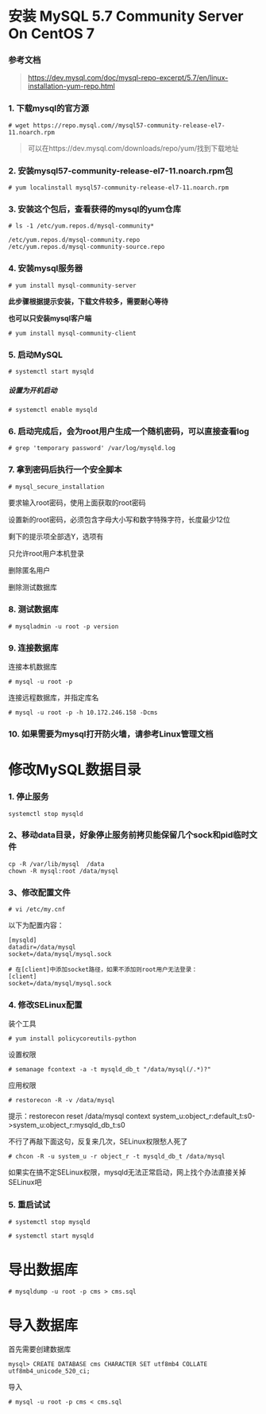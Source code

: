 # 安装 MySQL 5.7 Community Server On CentOS 7

### 参考文档
> https://dev.mysql.com/doc/mysql-repo-excerpt/5.7/en/linux-installation-yum-repo.html

### 1. 下载mysql的官方源
```
# wget https://repo.mysql.com//mysql57-community-release-el7-11.noarch.rpm
```
> 可以在https://dev.mysql.com/downloads/repo/yum/找到下载地址

### 2. 安装mysql57-community-release-el7-11.noarch.rpm包
```
# yum localinstall mysql57-community-release-el7-11.noarch.rpm
```

### 3. 安装这个包后，查看获得的mysql的yum仓库
```
# ls -1 /etc/yum.repos.d/mysql-community*
 
/etc/yum.repos.d/mysql-community.repo
/etc/yum.repos.d/mysql-community-source.repo
```

### 4. 安装mysql服务器
```
# yum install mysql-community-server
```
**此步骤根据提示安装，下载文件较多，需要耐心等待**

**也可以只安装mysql客户端**
```
# yum install mysql-community-client
```

### 5. 启动MySQL
```
# systemctl start mysqld
```
##### 设置为开机启动
```
# systemctl enable mysqld
```

### 6. 启动完成后，会为root用户生成一个随机密码，可以直接查看log
```
# grep 'temporary password' /var/log/mysqld.log
```

### 7. 拿到密码后执行一个安全脚本
```
# mysql_secure_installation
```
要求输入root密码，使用上面获取的root密码

设置新的root密码，必须包含字母大小写和数字特殊字符，长度最少12位

剩下的提示项全部选Y，选项有

只允许root用户本机登录

删除匿名用户

删除测试数据库

### 8. 测试数据库
```
# mysqladmin -u root -p version
```

### 9. 连接数据库
连接本机数据库
```
# mysql -u root -p
```

连接远程数据库，并指定库名
```
# mysql -u root -p -h 10.172.246.158 -Dcms
```

### 10. 如果需要为mysql打开防火墙，请参考Linux管理文档



# 修改MySQL数据目录


### 1. 停止服务
```
systemctl stop mysqld
```

### 2、移动data目录，好象停止服务前拷贝能保留几个sock和pid临时文件
```
cp -R /var/lib/mysql  /data
chown -R mysql:root /data/mysql
```

### 3、修改配置文件
```
# vi /etc/my.cnf
```

以下为配置内容：
```
[mysqld]
datadir=/data/mysql
socket=/data/mysql/mysql.sock 
 
# 在[client]中添加socket路径，如果不添加则root用户无法登录：
[client]
socket=/data/mysql/mysql.sock
```

### 4. 修改SELinux配置

装个工具
```
# yum install policycoreutils-python
```

设置权限
```
# semanage fcontext -a -t mysqld_db_t "/data/mysql(/.*)?"
```

应用权限
```
# restorecon -R -v /data/mysql
```
提示：restorecon reset /data/mysql context system_u:object_r:default_t:s0->system_u:object_r:mysqld_db_t:s0

不行了再敲下面这句，反复来几次，SELinux权限愁人死了
```
# chcon -R -u system_u -r object_r -t mysqld_db_t /data/mysql
```

如果实在搞不定SELinux权限，mysqld无法正常启动，网上找个办法直接关掉SELinux吧


### 5. 重启试试
```
# systemctl stop mysqld
 
# systemctl start mysqld
```

# 导出数据库
```
# mysqldump -u root -p cms > cms.sql
```

# 导入数据库
首先需要创建数据库
```
mysql> CREATE DATABASE cms CHARACTER SET utf8mb4 COLLATE utf8mb4_unicode_520_ci;
```
导入
```
# mysql -u root -p cms < cms.sql
```